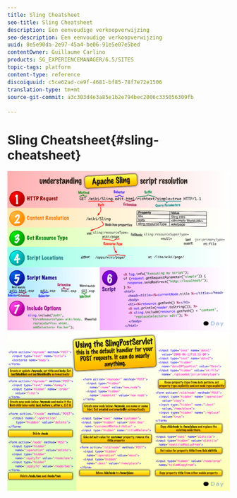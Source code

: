 ```yaml
---
title: Sling Cheatsheet
seo-title: Sling Cheatsheet
description: Een eenvoudige verkoopverwijzing
seo-description: Een eenvoudige verkoopverwijzing
uuid: 8e5e90da-2e97-45a4-be06-91e5e07e5bed
contentOwner: Guillaume Carlino
products: SG_EXPERIENCEMANAGER/6.5/SITES
topic-tags: platform
content-type: reference
discoiquuid: c5ce62ad-ce9f-4681-bf85-78f7e72e1506
translation-type: tm+mt
source-git-commit: a3c303d4e3a85e1b2e794bec2006c335056309fb

---
```



# Sling Cheatsheet{#sling-cheatsheet}

![chlimage_1-97](assets/chlimage_1-97.png) ![chlimage_1-98](assets/chlimage_1-98.png)

